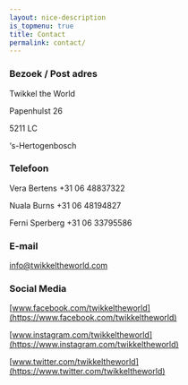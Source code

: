 ```yaml
---
layout: nice-description
is_topmenu: true
title: Contact
permalink: contact/
---
```


### Bezoek / Post adres

 

Twikkel the World

Papenhulst 26

5211 LC

‘s-Hertogenbosch

 

### Telefoon

 

Vera Bertens +31 06 48837322

Nuala Burns +31 06 48194827

Ferni Sperberg +31 06 33795586

 

### E-mail

 

info@twikkeltheworld.com

 

### Social Media

[www.facebook.com/twikkeltheworld](https://www.facebook.com/twikkeltheworld)

[www.instagram.com/twikkeltheworld](https://www.instagram.com/twikkeltheworld)

[www.twitter.com/twikkeltheworld](https://www.twitter.com/twikkeltheworld)
